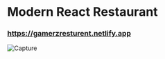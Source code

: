 # Modern React Restaurant

### https://gamerzresturent.netlify.app

![Capture](https://user-images.githubusercontent.com/114215415/215312869-ce300f8f-64a6-4098-957a-7652c662e480.PNG)
